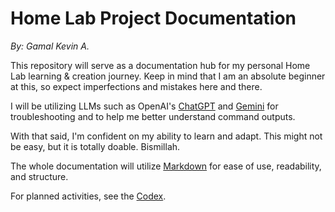 # Home Lab Project Documentation
*By: Gamal Kevin A.*

This repository will serve as a documentation hub for my personal Home Lab learning & creation journey. 
Keep in mind that I am an absolute beginner at this, so expect imperfections and mistakes here and there.

I will be utilizing LLMs such as OpenAI's [ChatGPT](https://chatgpt.com/) and [Gemini](https://gemini.google.com/app) for troubleshooting and to help me better understand command outputs.

With that said, I'm confident on my ability to learn and adapt. This might not be easy, but it is totally doable. 
Bismillah.

The whole documentation will utilize [Markdown](https://www.markdownguide.org/cheat-sheet/) for ease of use, readability, and structure.

For planned activities, see the [Codex](https://github.com/gamalkevin/home-lab-docs/blob/main/codex.md).
